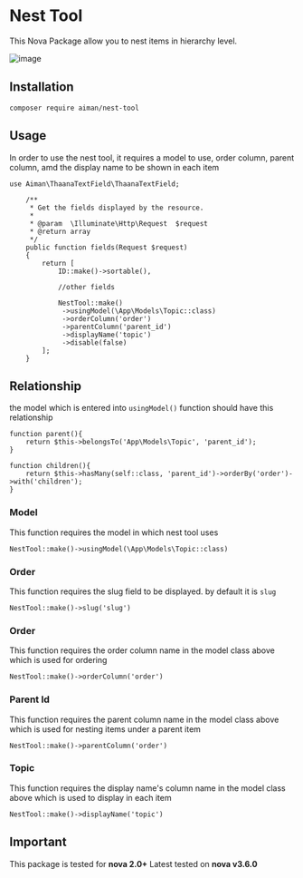 # Nest Tool
This Nova Package allow you to nest items in hierarchy level.

![image](https://user-images.githubusercontent.com/36910126/84803777-4afa1200-afb7-11ea-9094-b1281a859cf1.png)

## Installation
```
composer require aiman/nest-tool
```

## Usage
In order to use the nest tool, it requires a model to use, order column, parent column, amd the display name to be shown in each item
```
use Aiman\ThaanaTextField\ThaanaTextField;

    /**
     * Get the fields displayed by the resource.
     *
     * @param  \Illuminate\Http\Request  $request
     * @return array
     */
    public function fields(Request $request)
    {
        return [
            ID::make()->sortable(),
            
            //other fields
            
            NestTool::make()
             ->usingModel(\App\Models\Topic::class)
             ->orderColumn('order')
             ->parentColumn('parent_id')
             ->displayName('topic')
             ->disable(false)
        ];
    }
```
## Relationship
the model which is entered into `usingModel()` function should have this relationship
```
function parent(){
    return $this->belongsTo('App\Models\Topic', 'parent_id');
}

function children(){
    return $this->hasMany(self::class, 'parent_id')->orderBy('order')->with('children');
}
```

### Model
This function requires the model in which nest tool uses
```
NestTool::make()->usingModel(\App\Models\Topic::class)
```

### Order
This function requires the slug field to be displayed. by default it is `slug`
```
NestTool::make()->slug('slug')
```

### Order
This function requires the order column name in the model class above which is used for ordering
```
NestTool::make()->orderColumn('order')
```

### Parent Id
This function requires the parent column name in the model class above which is used for nesting items under a parent item
```
NestTool::make()->parentColumn('order')
```

### Topic
This function requires the display name's column name in the model class above which is used to display in each item
```
NestTool::make()->displayName('topic')
```

## Important
This package is tested for **nova 2.0+**
Latest tested on **nova v3.6.0**
